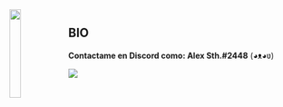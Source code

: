 <img align='left' src='https://i.pinimg.com/originals/96/6e/ac/966eacce964aa8003d6eb07d03c71342.gif' width='20%'>  





## BIO


**Contactame en Discord como: Alex Sth.#2448** (◕ᴥ◕ʋ)

![](https://komarev.com/ghpvc/?username=willytheshiba&color=blueviolet)
